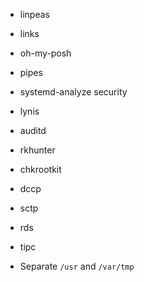 - linpeas
- links
- oh-my-posh
- pipes

- systemd-analyze security
- lynis
- auditd
- rkhunter
- chkrootkit

- dccp
- sctp
- rds
- tipc

- Separate `/usr` and `/var/tmp`
